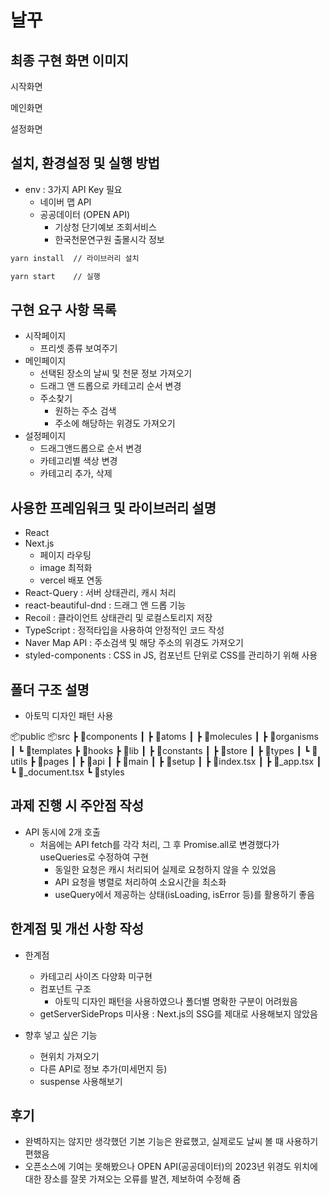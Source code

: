 # 날꾸

## 최종 구현 화면 이미지
    
  시작화면
  
  
  메인화면
  
  
  설정화면
    
    
## 설치, 환경설정 및 실행 방법

  - env : 3가지 API Key 필요
      - 네이버 맵 API
      - 공공데이터 (OPEN API)
          - 기상청 단기예보 조회서비스
          - 한국천문연구원 출몰시각 정보
  
  ```bash
  yarn install  // 라이브러리 설치
  
  yarn start    // 실행
  ```
    
## 구현 요구 사항 목록
  - 시작페이지
      - 프리셋 종류 보여주기
  - 메인페이지
      - 선택된 장소의 날씨 및 천문 정보 가져오기
      - 드래그 앤 드롭으로 카테고리 순서 변경
      - 주소찾기
          - 원하는 주소 검색
          - 주소에 해당하는 위경도 가져오기
  - 설정페이지
      - 드래그앤드롭으로 순서 변경
      - 카테고리별 색상 변경
      - 카테고리 추가, 삭제
## 사용한 프레임워크 및 라이브러리 설명

  - React
  - Next.js
    - 페이지 라우팅
    - image 최적화
    - vercel 배포 연동
  - React-Query : 서버 상태관리, 캐시 처리
  - react-beautiful-dnd : 드래그 앤 드롭 기능
  - Recoil : 클라이언트 상태관리 및 로컬스토리지 저장
  - TypeScript : 정적타입을 사용하여 안정적인 코드 작성
  - Naver Map API : 주소검색 및 해당 주소의 위경도 가져오기
  - styled-components : CSS in JS, 컴포넌트 단위로 CSS를 관리하기 위해 사용

  ##  폴더 구조 설명

  - 아토믹 디자인 패턴 사용

📦public
📦src
 ┣ 📂components
 ┃ ┣ 📂atoms
 ┃ ┣ 📂molecules
 ┃ ┣ 📂organisms
 ┃ ┗ 📂templates
 ┣ 📂hooks
 ┣ 📂lib
 ┃ ┣ 📂constants
 ┃ ┣ 📂store
 ┃ ┣ 📂types
 ┃ ┗ 📂utils
 ┣ 📂pages
 ┃ ┣ 📂api
 ┃ ┣ 📂main
 ┃ ┣ 📂setup
 ┃ ┣ 📜index.tsx
 ┃ ┣ 📜_app.tsx
 ┃ ┗ 📜_document.tsx
 ┗ 📂styles

##  과제 진행 시 주안점 작성
  - API 동시에 2개 호출
    - 처음에는 API fetch를 각각 처리, 그 후 Promise.all로 변경했다가 useQueries로 수정하여 구현
      - 동일한 요청은 캐시 처리되어 실제로 요청하지 않을 수 있었음
      - API 요청을 병렬로 처리하여 소요시간을 최소화
      - useQuery에서 제공하는 상태(isLoading, isError 등)를 활용하기 좋음

##  한계점 및 개선 사항 작성
  - 한계점
    - 카테고리 사이즈 다양화 미구현
    - 컴포넌트 구조
        - 아토믹 디자인 패턴을 사용하였으나 폴더별 명확한 구분이 어려웠음
    - getServerSideProps 미사용 : Next.js의 SSG를 제대로 사용해보지 않았음
    
  - 향후 넣고 싶은 기능
    - 현위치 가져오기
    - 다른 API로 정보 추가(미세먼지 등)
    - suspense 사용해보기

## 후기
  - 완벽하지는 않지만 생각했던 기본 기능은 완료했고, 실제로도 날씨 볼 때 사용하기 편했음
  - 오픈소스에 기여는 못해봤으나 OPEN API(공공데이터)의 2023년 위경도 위치에 대한 장소를 잘못 가져오는 오류를 발견, 제보하여 수정해 줌
